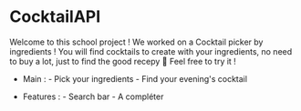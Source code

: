 # CocktailAPI

Welcome to this school project ! We worked on a Cocktail picker by ingredients ! You will find cocktails to create with your ingredients, no need to buy a lot, just to find the good recepy :tada: 
Feel free to try it !

- Main : 
        - Pick your ingredients
        - Find your evening's cocktail

- Features :
        - Search bar
        - A compléter
        
